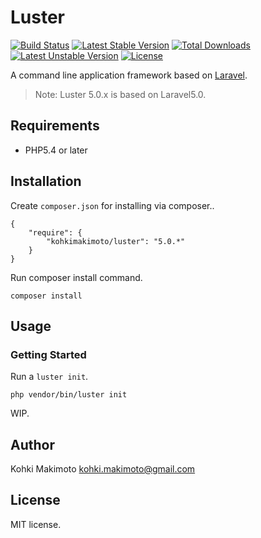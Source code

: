 # Luster

[![Build Status](https://travis-ci.org/kohkimakimoto/luster.svg)](https://travis-ci.org/kohkimakimoto/luster)
[![Latest Stable Version](https://poser.pugx.org/kohkimakimoto/luster/v/stable)](https://packagist.org/packages/kohkimakimoto/luster) [![Total Downloads](https://poser.pugx.org/kohkimakimoto/luster/downloads)](https://packagist.org/packages/kohkimakimoto/luster) [![Latest Unstable Version](https://poser.pugx.org/kohkimakimoto/luster/v/unstable)](https://packagist.org/packages/kohkimakimoto/luster) [![License](https://poser.pugx.org/kohkimakimoto/luster/license)](https://packagist.org/packages/kohkimakimoto/luster)

A command line application framework based on [Laravel](http://laravel.com/).

> Note: Luster 5.0.x is based on Laravel5.0.

## Requirements

* PHP5.4 or later

## Installation

Create `composer.json` for installing via composer..

```
{
    "require": {
        "kohkimakimoto/luster": "5.0.*"
    }
}
```

Run composer install command.

```
composer install
```

## Usage

### Getting Started

Run a `luster init`.

```
php vendor/bin/luster init
```

WIP.


## Author

Kohki Makimoto <kohki.makimoto@gmail.com>

## License

MIT license.
